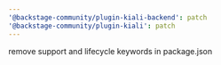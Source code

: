 ```yaml
---
'@backstage-community/plugin-kiali-backend': patch
'@backstage-community/plugin-kiali': patch
---
```


remove support and lifecycle keywords in package.json
